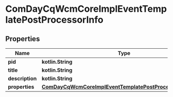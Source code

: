
# ComDayCqWcmCoreImplEventTemplatePostProcessorInfo

## Properties
Name | Type | Description | Notes
------------ | ------------- | ------------- | -------------
**pid** | **kotlin.String** |  |  [optional]
**title** | **kotlin.String** |  |  [optional]
**description** | **kotlin.String** |  |  [optional]
**properties** | [**ComDayCqWcmCoreImplEventTemplatePostProcessorProperties**](ComDayCqWcmCoreImplEventTemplatePostProcessorProperties.md) |  |  [optional]



